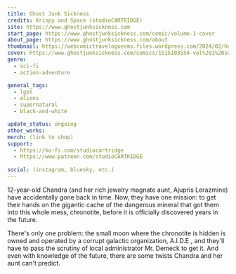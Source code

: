 ```yaml
---
title: Ghost Junk Sickness
credits: Krispy and Space (studioCARTRIDGE)
site: https://www.ghostjunksickness.com
start_page: https://www.ghostjunksickness.com/comic/volume-1-cover
about_page: https://www.ghostjunksickness.com/about
thumbnail: https://webcomictraveloguecms.files.wordpress.com/2024/02/hubbox_gjs.png
cover: https://www.ghostjunksickness.com/comics/1515103554-vol%201%20supernewcover%20title.jpg
genre:
  - sci-fi
  - action-adventure

general_tags: 
  - lgbt
  - aliens
  - supernatural
  - black-and-white

update_status: ongoing
other_works:
merch: (link to shop)
support: 
  - https://ko-fi.com/studiocartridge
  - https://www.patreon.com/studioCARTRIDGE
	
social: (instagram, bluesky, etc.)
---
```


12-year-old Chandra (and her rich jewelry magnate aunt, Ajupris Lerazmine) have accidentally gone back in time. Now, they have one mission: to get their hands on the gigantic cache of the dangerous mineral that got them into this whole mess, chronotite, before it is officially discovered years in the future.

There's only one problem: the small moon where the chronotite is hidden is owned and operated by a corrupt galactic organization, A.I.D.E., and they'll have to pass the scrutiny of local administrator Mr. Demeck to get it. And even with knowledge of the future, there are some twists Chandra and her aunt can't predict.